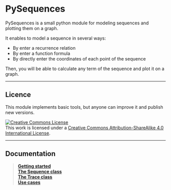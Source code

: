 # PySequences

PySequences is a small python module for modeling sequences and plotting them on a graph.

It enables to model a sequence in several ways:
* By enter a recurrence relation
* By enter a function formula
* By directly enter the coordinates of each point of the sequence

Then, you will be able to calculate any term of the sequence and plot it on a graph.

---

## Licence

This module implements basic tools, but anyone can improve it and publish new versions.

<a rel="license" href="http://creativecommons.org/licenses/by-sa/4.0/"><img alt="Creative Commons License" style="border-width:0" src="https://i.creativecommons.org/l/by-sa/4.0/88x31.png" /></a><br />This work is licensed under a <a rel="license" href="http://creativecommons.org/licenses/by-sa/4.0/">Creative Commons Attribution-ShareAlike 4.0 International License</a>.

---

## Documentation

> **[Getting started](Getting_started.md)**  
> **[The Sequence class](The_Sequence_class.md)**  
> **[The Trace class](The_Trace_class.md)**  
> **[Use cases](Use_cases.md)**
